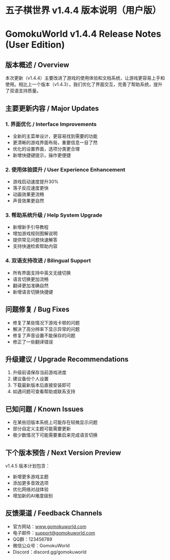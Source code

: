 # 五子棋世界 v1.4.4 版本说明（用户版）
# GomokuWorld v1.4.4 Release Notes (User Edition)

## 版本概述 / Overview
本次更新（v1.4.4）主要改进了游戏的使用体验和文档系统，让游戏更容易上手和使用。相比上一个版本（v1.4.3），我们优化了界面交互，完善了帮助系统，提升了双语支持质量。

## 主要更新内容 / Major Updates

### 1. 界面优化 / Interface Improvements
- 全新的主菜单设计，更容易找到需要的功能
- 更清晰的游戏界面布局，重要信息一目了然
- 优化的设置界面，选项分类更合理
- 新增快捷键提示，操作更便捷

### 2. 使用体验提升 / User Experience Enhancement
- 游戏启动速度提升30%
- 落子反应速度更快
- 动画效果更流畅
- 声音效果更自然

### 3. 帮助系统升级 / Help System Upgrade
- 新增新手引导教程
- 增加游戏规则图解说明
- 提供常见问题快速解答
- 支持快速检索帮助内容

### 4. 双语支持改进 / Bilingual Support
- 所有界面支持中英文无缝切换
- 语言切换更加流畅
- 翻译更加准确自然
- 新增语言切换快捷键

## 问题修复 / Bug Fixes
- 修复了某些情况下游戏卡顿的问题
- 解决了高分辨率下显示异常的问题
- 修复了声音设置不能保存的问题
- 修正了一些翻译错误

## 升级建议 / Upgrade Recommendations
1. 升级前请保存当前游戏进度
2. 建议备份个人设置
3. 下载最新版本后直接安装即可
4. 如遇问题可查看帮助或联系支持

## 已知问题 / Known Issues
- 在某些旧版本系统上可能存在轻微显示问题
- 部分自定义主题可能需要更新
- 极少数情况下可能需要重启来完成语言切换

## 下个版本预告 / Next Version Preview
v1.4.5 版本计划包含：
- 新增更多游戏主题
- 添加更多音效选项
- 优化网络对战体验
- 增加新的AI难度级别

## 反馈渠道 / Feedback Channels
- 官方网站：www.gomokuworld.com
- 电子邮件：support@gomokuworld.com
- QQ群：123456789
- 微信公众号：GomokuWorld
- Discord：discord.gg/gomokuworld 